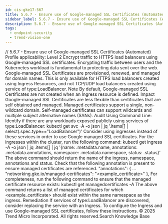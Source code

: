 ```yaml
---
id: cis-gke17-567
title: 5.6.7 - Ensure use of Google-managed SSL Certificates (Automated)
sidebar_label: 5.6.7 - Ensure use of Google-managed SSL Certificates (Automated)
description: 5.6.7 - Ensure use of Google-managed SSL Certificates (Automated)
tags:
  - endpoint-security
  - trend-vision-one
---
```


/*<![CDATA[*/ $('#title').html($('meta[name=map-description]').attr('content')); /*]]>*/ 5.6.7 - Ensure use of Google-managed SSL Certificates (Automated) Profile applicability: Level 2 Encrypt traffic to HTTPS load balancers using Google-managed SSL certificates. Encrypting traffic between users and the Kubernetes workload is fundamental to protecting data sent over the web. Google-managed SSL Certificates are provisioned, renewed, and managed for domain names. This is only available for HTTPS load balancers created using Ingress Resources, and not TCP/UDP load balancers created using service of type:LoadBalancer. Note By default, Google-managed SSL Certificates are not created when an Ingress resource is defined. Impact Google-managed SSL Certificates are less flexible than certificates that are self obtained and managed. Managed certificates support a single, non-wildcard domain. Self-managed certificates can support wildcards and multiple subject alternative names (SANs). Audit Using Command Line: Identify if there are any workloads exposed publicly using services of type:LoadBalancer: kubectl get svc -A -o json | jq '.items[] | select(.spec.type=="LoadBalancer")' Consider using ingresses instead of these services in order to use Google managed SSL certificates. For the ingresses within the cluster, run the following command: kubectl get ingress -A -o json | jq .items[] | jq '{name: .metadata.name, annotations: .metadata.annotations, namespace: .metadata.namespace, status: .status}' The above command should return the name of the ingress, namespace, annotations and status. Check that the following annotation is present to ensure managed certificates are referenced. "annotations": { ... "networking.gke.io/managed-certificates": "<example_certificate>" }, For completeness, run the following command to ensure that the managed certificate resource exists: kubectl get managedcertificates -A The above command returns a list of managed certificates for which <example_certificate> should exist within the same namespace as the ingress. Remediation If services of type:LoadBalancer are discovered, consider replacing the service with an Ingress. To configure the Ingress and use Google-managed SSL certificates, follow these instructions. © 2025 Trend Micro Incorporated. All rights reserved.Search Knowledge Base